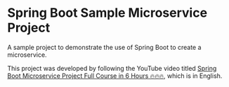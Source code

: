 # Spring Boot Sample Microservice Project

A sample project to demonstrate the use of Spring Boot to create a microservice.

This project was developed by following the YouTube video titled
[Spring Boot Microservice Project Full Course in 6 Hours 🔥🔥🔥](https://www.youtube.com/watch?v=mPPhcU7oWDU&t=165s&ab_channel=ProgrammingTechie), 
which is in English.